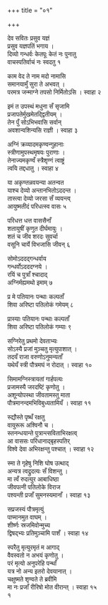 +++
title = "०१"

+++

देव सवितः प्रसुव यज्ञं  
प्रसुव यज्ञपतिं भगाय ।  
दिव्यो गन्धर्वः केतपूः केतं नः पुनातु  
वाचस्पतिर्वाचं नः स्वदतु १  
 

काम वेद ते नाम मदो नामासि  
समानयामुँ सुरा ते अभवत् ।  
परमत्र जन्माग्ने तपसो निर्मितोऽसि । स्वाहा २  
 

इमं त उपस्थं मधुना सँ सृजामि  
प्रजापतेर्मुखमेतद्द्वितीयम् ।  
तेन पुँ सोऽभिभवासि सर्वान्  
अवशान्वशिन्यसि राज्ञी । स्वाहा ३  
 

अग्निं क्रव्यादमकृण्वन्गुहानाः  
स्त्रीणामुपस्थमृषयः पुराणाः ।  
तेनाज्यमकृण्वँ स्त्रैशृण्गं त्वाष्ट्रं  
त्वयि तद्दधातु । स्वाहा ४  
 

या अकृण्तन्नवयन्या अतन्वत  
याश्च देव्यो अन्तानभितोऽददन्त ।  
तास्त्वा देव्यो जरसा सँ व्ययन्त्व्  
आयुष्मतीदं परिधत्स्व वासः ५  
 

परिधत्त धत्त वाससैनाँ  
शतायुषीं कृणुत दीर्घमायुः ।  
शतं च जीव शरदः सुवर्चा  
वसूनि चार्ये विभजासि जीवन् ६  
 

सोमोऽददद्गन्धर्वाय  
गन्धर्वोऽदददग्नये ।  
रयिं च पुत्राँ श्चादाद्  
अग्निर्मह्यमथो इमाम् ७  
 

प्र मे पतियानः पन्थाः कल्पताँ  
शिवा अरिष्टा पतिलोकं गमेयम् ८  
 

प्रास्याः पतियानः पन्थाः कल्पताँ  
शिवा अरिष्टा पतिलोकं गम्याः ९  
 

सग्निरेतु प्रथमो देवताभ्यः  
सोऽस्यै प्रजां मुञ्चतु मृत्युपाशात् ।  
तदयँ राजा वरुणोऽनुमन्यताँ  
यथेयँ स्त्री पौत्रमघं न रोदात् । स्वाहा १०  
 

सिमामग्निस्त्रायतां गार्हपत्यः  
प्रजामस्यै जरदष्टिं कृणोतु ।  
अशून्योपस्था जीवतामस्तु माता  
पौत्रमानन्दमभिविबुध्यतामियँ । स्वाहा ११  
 

स्द्यौस्ते पृष्थँ रक्षतु  
वायुरूरू अश्विनौ च ।  
स्तनन्धयान्ते पुत्रान्त्सविताभिरक्षत्व्  
आ वाससः परिधानाद्बृहस्पतिर्  
विश्वे देवा अभिरक्षन्तु पश्चात् । स्वाहा १२  
 

स्मा ते गृहेषु निशि घोष उत्थाद्  
अन्यत्र त्वद्रुदत्यः सँ विशन्तु ।  
मा त्वँ रुदत्युर आबाधिष्ठा  
जीवपत्नी पतिलोके विराज  
पश्यन्ती प्रजाँ सुमनस्यमानाँ । स्वाहा १३  
 

सप्रजस्यं पौत्रमृत्युं  
पाप्मानमुत वाघम् ।  
शीर्ष्णः स्रजमिवोन्मुच्य  
द्विषद्भ्यः प्रतिमुञ्चामि पाशँ । स्वाहा १४  
 

स्परैतु मृत्युरमृतं म आगाद्  
वैवस्वतो न अभयं कृणोतु ।  
परं मृत्यो अनुपरेहि पन्थाँ  
यत्र नो अन्य इतरो देवयानात् ।  
चक्षुष्मते शृण्वते ते ब्रवीमि  
मा नः प्रजाँ रीरिषो मोत वीरान्त् । स्वाहा १५   
१  